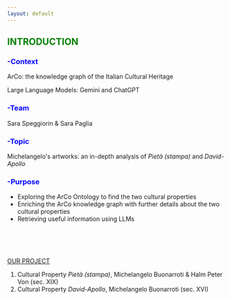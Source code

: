 ```yaml
---
layout: default
---
```

<h2 style="color: green;">INTRODUCTION</h2>

<h3 style="color: blue;">-Context</h3>

ArCo: the knowledge graph of the Italian Cultural Heritage

Large Language Models: Gemini and ChatGPT

<h3 style="color: blue;">-Team</h3>

Sara Speggiorin & Sara Paglia 

<h3 style="color: blue;">-Topic</h3> 

Michelangelo's artworks: an in-depth analysis of _Pietà (stampa)_ and _David-Apollo_ 

<h3 style="color: blue;">-Purpose</h3>

- Exploring the ArCo Ontology to find the two cultural properties 
- Enriching the ArCo knowledge graph with further details about the two cultural properties
- Retrieving useful information using LLMs
  





<div style="margin-top: 80px;"></div> 



[OUR PROJECT](another-page.md)
1. Cultural Property _Pietà (stampa)_, Michelangelo Buonarroti & Halm Peter Von (sec. XIX)
2. Cultural Property _David-Apollo_, Michelangelo Buonarroti (sec. XVI)








